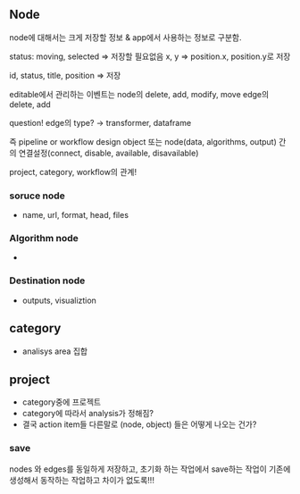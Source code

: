 ## Node

node에 대해서는 크게 저장할 정보 & app에서 사용하는 정보로 구분함.

status: moving, selected => 저장할 필요없음
x, y => position.x, position.y로 저장


id, status, title, position => 저장





editable에서 관리하는 이벤트는
node의 delete, add, modify, move
edge의 delete, add


question!
edge의 type? -> transformer, dataframe

즉 pipeline or workflow design
object 또는 node(data, algorithms, output)
간의 연결설정(connect, disable, available, disavailable)

project, category, workflow의 관계!


### soruce node
- name, url, format, head, files
### Algorithm node
- 
### Destination node
- outputs, visualiztion



## category
- analisys area 집합

## project
- category중에 프로젝트
- category에 따라서 analysis가 정해짐?
- 결국 action item들 다른말로 (node, object) 들은 어떻게 나오는 건가?


### save
nodes 와 edges를 동일하게 저장하고,
초기화 하는 작업에서 save하는 작업이 기존에 생성해서 동작하는 작업하고 차이가 없도록!!!